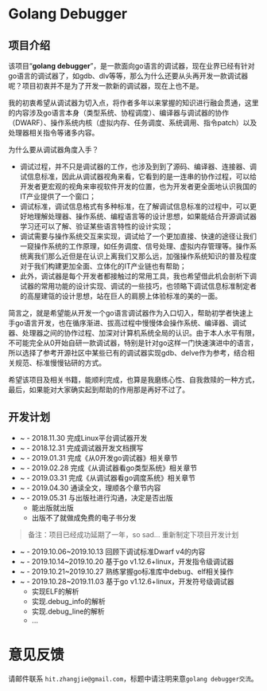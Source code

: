# Golang Debugger

## 项目介绍

该项目“**golang debugger**”，是一款面向go语言的调试器，现在业界已经有针对go语言的调试器了，如gdb、dlv等等，那么为什么还要从头再开发一款调试器呢？项目初衷并不是为了开发一款新的调试器，现在上也不是。

我的初衷希望从调试器为切入点，将作者多年以来掌握的知识进行融会贯通，这里的内容涉及go语言本身（类型系统、协程调度）、编译器与调试器的协作（DWARF）、操作系统内核（虚拟内存、任务调度、系统调用、指令patch）以及处理器相关指令等诸多内容。

为什么要从调试器角度入手？
- 调试过程，并不只是调试器的工作，也涉及到到了源码、编译器、连接器、调试信息标准，因此从调试器视角来看，它看到的是一连串的协作过程，可以给开发者更宏观的视角来审视软件开发的位置，也为开发者更全面地认识我国的IT产业提供了一个窗口；
- 调试标准，调试信息格式有多种标准，在了解调试信息标准的过程中，可以更好地理解处理器、操作系统、编程语言等的设计思想，如果能结合开源调试器学习还可以了解、验证某些语言特性的设计实现；
- 调试需要与操作系统交互来实现，调试给了一个更加直接、快速的途径让我们一窥操作系统的工作原理，如任务调度、信号处理、虚拟内存管理等。操作系统离我们那么近但是在认识上离我们又那么远，加强操作系统知识的普及程度对于我们构建更加全面、立体化的IT产业链也有帮助；
- 此外，调试器是每个开发者都接触过的常用工具，我也希望借此机会剖析下调试器的常用功能的设计实现、调试的一些技巧，也领略下调试信息标准制定者的高屋建瓴的设计思想，站在巨人的肩膀上体验标准的美的一面。

简言之，就是希望能从开发一个go语言调试器作为入口切入，帮助初学者快速上手go语言开发，也在循序渐进、拔高过程中慢慢体会操作系统、编译器、调试器、处理器之间的协作过程、加深对计算机系统全局的认识。由于本人水平有限，不可能完全从0开始自研一款调试器，特别是针对go这样一门快速演进中的语言，所以选择了参考开源社区中某些已有的调试器实现gdb、delve作为参考，结合相关规范、标准慢慢钻研的方式。

希望该项目及相关书籍，能顺利完成，也算是我磨练心性、自我救赎的一种方式，最后，如果能对大家确实起到帮助的作用那是再好不过了。

## 开发计划

- ~ - 2018.11.30 完成Linux平台调试器开发
- ~ - 2018.12.31 完成调试器开发文档撰写
- ~ - 2019.01.31 完成《从0开发go调试器》相关章节
- ~ - 2019.02.28 完成《从调试器看go类型系统》相关章节
- ~ - 2019.03.31 完成《从调试器看go调度系统》相关章节
- ~ - 2019.04.30 通读全文，理顺各个章节内容
- ~ - 2019.05.31 与出版社进行沟通，决定是否出版
    - 能出版就出版
    - 出版不了就做成免费的电子书分发

>备注：项目已经成功延期了一年，so sad...  重新制定下项目开发计划

- ~ - 2019.10.06~2019.10.13 回顾下调试标准Dwarf v4的内容
- ~ - 2019.10.14~2019.10.20 基于go v1.12.6+linux，开发指令级调试器
- ~ - 2019.10.21~2019.10.27 熟练掌握go标准库中debug、elf相关操作
- ~ - 2019.10.28~2019.11.03 基于go v1.12.6+linux，开发符号级调试器
    - 实现ELF的解析
    - 实现.debug_info的解析
    - 实现.debug_line的解析
    - ...

# 意见反馈

请邮件联系 `hit.zhangjie@gmail.com`，标题中请注明来意`golang debugger交流`。

